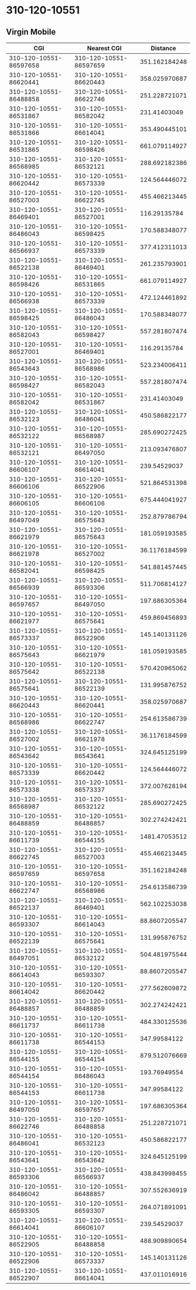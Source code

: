 # 310-120-10551
## Virgin Mobile


| CGI | Nearest CGI | Distance |
|-----|-------------|----------|
| 310-120-10551-86597658 | 310-120-10551-86597659 | 351.162184248 |
| 310-120-10551-86620441 | 310-120-10551-86620443 | 358.025970687 |
| 310-120-10551-86488858 | 310-120-10551-86622746 | 251.228721071 |
| 310-120-10551-86531867 | 310-120-10551-86582042 | 231.41403049 |
| 310-120-10551-86531866 | 310-120-10551-86614041 | 353.490445101 |
| 310-120-10551-86531865 | 310-120-10551-86598426 | 661.079114927 |
| 310-120-10551-86568985 | 310-120-10551-86532121 | 288.692182386 |
| 310-120-10551-86620442 | 310-120-10551-86573339 | 124.564446072 |
| 310-120-10551-86527003 | 310-120-10551-86622745 | 455.466213445 |
| 310-120-10551-86469401 | 310-120-10551-86527001 | 116.29135784 |
| 310-120-10551-86486043 | 310-120-10551-86598425 | 170.588348077 |
| 310-120-10551-86566937 | 310-120-10551-86573339 | 377.412311013 |
| 310-120-10551-86522138 | 310-120-10551-86469401 | 261.235793901 |
| 310-120-10551-86598426 | 310-120-10551-86531865 | 661.079114927 |
| 310-120-10551-86566938 | 310-120-10551-86573339 | 472.124461892 |
| 310-120-10551-86598425 | 310-120-10551-86486043 | 170.588348077 |
| 310-120-10551-86582043 | 310-120-10551-86598427 | 557.281807474 |
| 310-120-10551-86527001 | 310-120-10551-86469401 | 116.29135784 |
| 310-120-10551-86543643 | 310-120-10551-86568986 | 523.234006411 |
| 310-120-10551-86598427 | 310-120-10551-86582043 | 557.281807474 |
| 310-120-10551-86582042 | 310-120-10551-86531867 | 231.41403049 |
| 310-120-10551-86532123 | 310-120-10551-86486041 | 450.586822177 |
| 310-120-10551-86532122 | 310-120-10551-86568987 | 285.690272425 |
| 310-120-10551-86532121 | 310-120-10551-86497050 | 213.093476807 |
| 310-120-10551-86606107 | 310-120-10551-86614041 | 239.54529037 |
| 310-120-10551-86606106 | 310-120-10551-86522906 | 521.864531398 |
| 310-120-10551-86606105 | 310-120-10551-86606106 | 675.444041927 |
| 310-120-10551-86497049 | 310-120-10551-86575643 | 252.879786794 |
| 310-120-10551-86621979 | 310-120-10551-86575643 | 181.059193585 |
| 310-120-10551-86621978 | 310-120-10551-86527002 | 36.1176184599 |
| 310-120-10551-86582041 | 310-120-10551-86598425 | 541.881457445 |
| 310-120-10551-86566939 | 310-120-10551-86593306 | 511.706814127 |
| 310-120-10551-86597657 | 310-120-10551-86497050 | 197.686305364 |
| 310-120-10551-86621977 | 310-120-10551-86575641 | 459.869456893 |
| 310-120-10551-86573337 | 310-120-10551-86522906 | 145.140131126 |
| 310-120-10551-86575643 | 310-120-10551-86621979 | 181.059193585 |
| 310-120-10551-86575642 | 310-120-10551-86522138 | 570.420965062 |
| 310-120-10551-86575641 | 310-120-10551-86522139 | 131.995876752 |
| 310-120-10551-86620443 | 310-120-10551-86620441 | 358.025970687 |
| 310-120-10551-86568986 | 310-120-10551-86622747 | 254.613586739 |
| 310-120-10551-86527002 | 310-120-10551-86621978 | 36.1176184599 |
| 310-120-10551-86543642 | 310-120-10551-86543641 | 324.645125199 |
| 310-120-10551-86573339 | 310-120-10551-86620442 | 124.564446072 |
| 310-120-10551-86573338 | 310-120-10551-86573337 | 372.007628194 |
| 310-120-10551-86568987 | 310-120-10551-86532122 | 285.690272425 |
| 310-120-10551-86488859 | 310-120-10551-86488857 | 302.274242421 |
| 310-120-10551-86611739 | 310-120-10551-86544155 | 1481.47053512 |
| 310-120-10551-86622745 | 310-120-10551-86527003 | 455.466213445 |
| 310-120-10551-86597659 | 310-120-10551-86597658 | 351.162184248 |
| 310-120-10551-86622747 | 310-120-10551-86568986 | 254.613586739 |
| 310-120-10551-86522137 | 310-120-10551-86469401 | 562.102253038 |
| 310-120-10551-86593307 | 310-120-10551-86614043 | 88.8607205547 |
| 310-120-10551-86522139 | 310-120-10551-86575641 | 131.995876752 |
| 310-120-10551-86497051 | 310-120-10551-86532122 | 504.481975544 |
| 310-120-10551-86614043 | 310-120-10551-86593307 | 88.8607205547 |
| 310-120-10551-86614042 | 310-120-10551-86620442 | 277.562609872 |
| 310-120-10551-86488857 | 310-120-10551-86488859 | 302.274242421 |
| 310-120-10551-86611737 | 310-120-10551-86611738 | 484.330125536 |
| 310-120-10551-86611738 | 310-120-10551-86544153 | 347.99584122 |
| 310-120-10551-86544155 | 310-120-10551-86544154 | 879.512076669 |
| 310-120-10551-86544154 | 310-120-10551-86486043 | 193.76949554 |
| 310-120-10551-86544153 | 310-120-10551-86611738 | 347.99584122 |
| 310-120-10551-86497050 | 310-120-10551-86597657 | 197.686305364 |
| 310-120-10551-86622746 | 310-120-10551-86488858 | 251.228721071 |
| 310-120-10551-86486041 | 310-120-10551-86532123 | 450.586822177 |
| 310-120-10551-86543641 | 310-120-10551-86543642 | 324.645125199 |
| 310-120-10551-86593306 | 310-120-10551-86566937 | 438.843998455 |
| 310-120-10551-86486042 | 310-120-10551-86488857 | 307.552636919 |
| 310-120-10551-86593305 | 310-120-10551-86593307 | 264.071891091 |
| 310-120-10551-86614041 | 310-120-10551-86606107 | 239.54529037 |
| 310-120-10551-86522905 | 310-120-10551-86488858 | 488.909890654 |
| 310-120-10551-86522906 | 310-120-10551-86573337 | 145.140131126 |
| 310-120-10551-86522907 | 310-120-10551-86614041 | 437.011016916 |
